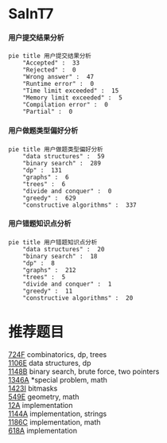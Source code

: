 # SaInT7

<!-- tabs:start -->



#### **用户提交结果分析**

```mermaid
pie title 用户提交结果分析
    "Accepted" :  33
    "Rejected" :  0
    "Wrong answer" :  47
    "Runtime error" :  0
    "Time limit exceeded" :  15
    "Memory limit exceeded" :  5
    "Compilation error" :  0
    "Partial" :  0
```

#### **用户做题类型偏好分析**

```mermaid
pie title 用户做题类型偏好分析
    "data structures" :  59
    "binary search" :  289
    "dp" :  131
    "graphs" :  6
    "trees" :  6
    "divide and conquer" :  0
    "greedy" :  629
    "constructive algorithms" :  337
```
#### **用户错题知识点分析**

```mermaid
pie title 用户错题知识点分析
    "data structures" :  20
    "binary search" :  18
    "dp" :  8
    "graphs" :  212
    "trees" :  5
    "divide and conquer" :  1
    "greedy" :  11
    "constructive algorithms" :  20
```



<!-- tabs:end -->
# 推荐题目
[724F](https://codeforces.com/contest/724/problem/F)		combinatorics,
                        dp,
                        trees		  
[1106E](https://codeforces.com/contest/1106/problem/E)		data structures,
                        dp		  
[1148B](https://codeforces.com/contest/1148/problem/B)		binary search,
                        brute force,
                        two pointers		  
[1346A](https://codeforces.com/contest/1346/problem/A)		*special problem,
                        math		  
[1423I](https://codeforces.com/contest/1423/problem/I)		bitmasks		  
[549E](https://codeforces.com/contest/549/problem/E)		geometry,
                        math		  
[12A](https://codeforces.com/contest/12/problem/A)		implementation		  
[1144A](https://codeforces.com/contest/1144/problem/A)		implementation,
                        strings		  
[1186C](https://codeforces.com/contest/1186/problem/C)		implementation,
                        math		  
[618A](https://codeforces.com/contest/618/problem/A)		implementation		  
